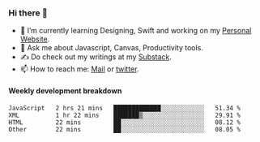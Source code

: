 ### Hi there 👋

- 🌱 I’m currently learning Designing, Swift and working on my [Personal Website](https://kvaishak.com/).
- 💬 Ask me about Javascript, Canvas,  Productivity tools. 
- :writing_hand: Do check out my writings at my [Substack](https://kvaishak.substack.com/).
- 📫 How to reach me: [Mail](mailto:vaishak.kaippanchery@gmail.com) or [twitter](https://twitter.com/kvaishack).


#### Weekly development breakdown

<!--START_SECTION:waka-->

```text
JavaScript   2 hrs 21 mins   █████████████░░░░░░░░░░░░   51.34 %
XML          1 hr 22 mins    ███████▒░░░░░░░░░░░░░░░░░   29.91 %
HTML         22 mins         ██░░░░░░░░░░░░░░░░░░░░░░░   08.12 %
Other        22 mins         ██░░░░░░░░░░░░░░░░░░░░░░░   08.05 %
```

<!--END_SECTION:waka-->
